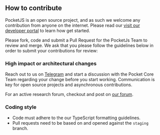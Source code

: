 ## How to contribute

PocketJS is an open source project, and as such we welcome any contribution from anyone on the internet. Please read our [visit our developer portal](https://pocket-network.readme.io) to learn how get started.

Please fork, code and submit a Pull Request for the PocketJs Team to review and merge. We ask that you please follow the guidelines below in order to submit your contributions for review:

### High impact or architectural changes

Reach out to us on [Telegram](https://t.me/POKTnetwork) and start a discussion with the Pocket Core Team regarding your change before you start working. Communication is key for open source projects and asynchronous contributions.

For an active research forum, checkout and post on [our forum](https://research.pokt.network).

### Coding style
- Code must adhere to the our TypeScript formatting guidelines.
- Pull requests need to be based on and opened against the `staging` branch.

